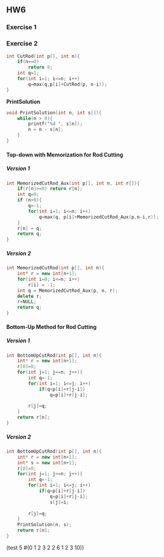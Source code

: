 ## HW6

### Exercise 1


### Exercise 2

```cpp
int CutRod(int p[], int n){
    if(n==0)
        return 0;
    int q=1;
    for(int i=1; i<=n; i++)
        q=max(q,p[i]+CutRod(p, n-i));
}
```

**PrintSolution**
```cpp
void PrintSolution(int n, int s[]){
    while(n > 0){
        printf("%d ", s[n]);
        n = n - s[n];
    }
}
```

#### Top-down with Memorization for Rod Cutting

##### Version 1

```cpp
int MemorizedCutRod_Aux(int p[], int n, int r[]){
    if(r[n]>=0) return r[n];
    int q=0;
    if (n>0){
        q=-1;
        for(int i=1; i<=n; i++)
            q=max(q, p[i]+MemorizedCutRod_Aux(p,n-i,r));
    }
    r[n] = q;
    return q;
}
```

##### Version 2

```cpp
int MemorizedCutRod(int p[], int n){
    int* r = new int[n+1];
    for(int i=0; i<=n; i++)
        r[i] = -1;
    int q = MemorizedCutRod_Aux(p, n, r);
    delete r;
    r=NULL;
    return q;
}
```


#### Bottom-Up Method for Rod Cutting

##### Version 1

```cpp
int BottomUpCutRod(int p[], int n){
    int* r = new int[n+1];
    r[0]=0;
    for(int j=1; j<=n; j++){
        int q=-1;
        for(int i=1; i<=j; i++)
            if(q<p[i]+r[j-i])
                q=p[i]+r[j-i];
            
        r[j]=q;
    }
    return r[n];
}
```

##### Version 2

```cpp
int BottomUpCutRod(int p[], int n){
    int* r = new int[n+1];
    int* s = new int[n+1];
    r[0]=0;
    for(int j=1; j<=n; j++){
        int q=-1;
        for(int i=1; i<=j; i++)
            if(q<p[i]+r[j-i])
                q=p[i]+r[j-i];
                s[j]=i;
            
        r[j]=q;
    }
    PrintSolution(n, s);
    return r[n];
}
```

(test 5 #(0 1 2 3 2 2 6 1 2 3 10))